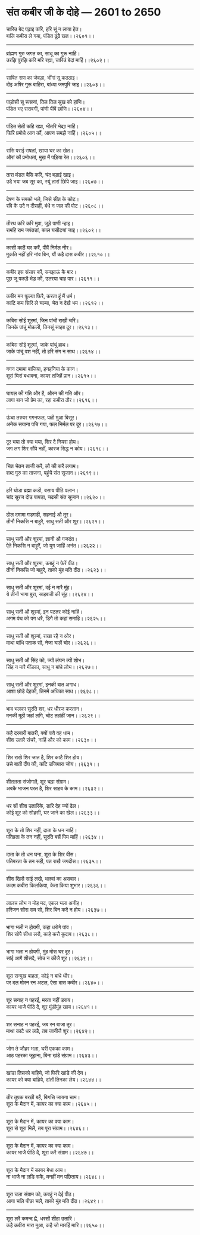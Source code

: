 # संत कबीर जी के दोहे — 2601 to 2650

चारिउ बेद पढ़ाइ करि, हरि सूं न लाया हेत।\
बालि कबीरा ले गया, पंडित ढूंढै खत।।२६०१।।

---

ब्रांह्मण गुरु जगत का, साधू का गुरू नाहिं।\
उरझि पुरझि करि मरि रह्या, चारिउं बेदां माहिं।।२६०२।।

---

साषित सण का जेवड़ा, भींगां सू कठठाइ।\
दोइ अषिर गुरू बाहिरा, बांध्‍या जमपुरि जाइ।।२६०३।।

---

पाड़ोसी सू रूसणां, तिल तिल सुख को हांणि।\
पंडित भए सरावगी, पांणी पीवें छांणि।।२६०४।।

---

पंडित सेती कहि रह्या, भीतरि भेद्या नाहिं।\
फिर‍ि प्रमोधै आन कौं, आपण समझै नाहिं।।२६०५।।

---

रासि पराई राषतां, खाया घर का खेत।\
औरां कौं प्रमोधतां, मुख मैं पड़‍िया रेत।।२६०६।।

---

तारा मंडल बैसि करि, चंद बड़ाई खाइ।\
उदै भया जब सूर का, स्‍यूं तारां छिपि जाइ।।२६०७।।

---

देषण के सबको भले, जिसे सीत के कोट।\
रवि कै उदै न दीसहीं, बंधै न जल की पोट।।२६०८।।

---

तीरथ करि करि मुवा, जुड़े पाणी न्‍हाइ।\
रामहि राम जपंतडां, काल घसीट्यां जाइ।।२६०९।।

---

कासी काठैं घर करैं, पीवैं निर्मल नीर।\
मुकति नहीं हरि नांव बिन, यौं कहै दास कबीर।।२६१०।।

---

कबीर इस संसार कौं, समझाऊं कै बार।\
पूछ जू पकडै़ भेड़ की, उतरया चाह पार।।२६११।।

---

कबीर मन फूल्‍या फिरै, करता हूं मैं धर्म।\
काटि कम सिरि ले चल्‍या, चेत न देखै भम।।२६१२।।

---

कब‍िरा सोई शूरमां, जिन पांचों राखी चरि।\
जिनके पांचूं मोकली, तिनसूं साहब दूर।।२६१३।।

---

कबिरा सोई शूरमां, जाके पांचूं हाथ।\
जाके पांचूं वश नहीं, तो हरि संग न साथ।।२६१४।।

---

गगन दमामा बाजिया, हनहनिया के कान।\
शूरां घिरां बधावना, कायर तजिहैं प्रान।।२६१५।।

---

घायल की गति और है, औरन की गति और।\
लागा बान जो प्रेम का, रहा कबीरा ठौर।।२६१६।।

---

ऊंचा तरुवर गगनफल, पक्षी मुआ बिसूर।\
अनेक सयाना पचि गया, फल निर्मल पर दूर।।२६१७।।

---

दूर भया तो क्‍या भया, शिर दै नियरा होय।\
जग लग शिर सौंपे नहीं, कारज सिद्ध न कोय।।२६१८।।

---

चित चेतन ताजी करै, लौ की करैं लगाम।\
शब्‍द गुरु का ताजना, पहुंचै संत सुजान।।२६१९।।

---

हरि घोडा ब्रह्मा कडी, बसाय पीठि पलान।\
चांद सुरज दोउ पायडा, चढसी संत सूजान।।२६२०।।

---

ढोल दमामा गडगडी, सहनाई औ तूर।\
तीनौ निकसि न बाहुरै, साधु सती और शूर।।२६२१।।

---

साधु सती और शूरमां, ज्ञानी औ गजदंत।\
ऐते निकसि न बाहुरैं, जो युग जाहिं अनंत।।२६२२।।

---

साधु सती और शूरमा, कबहुं न फेरें पीठ।\
तीनों निकसि जो बाहुरै, ताको मुंह मति दीठ।।२६२३।।

---

साधु सती और शूरमां, दई न मारै मूंह।\
ये तीनों भागा बुरा, साहबजी की सूंह।।२६२४।।

---

साधु सती औ शूरमां, इन पटतर कोई नाहिं।\
अगम पंथ को पग धरै, डिगै तो कहां समाहि।।२६२५।।

---

साधु सती औ शूरमां, राखा रहै न ओर।\
माथा बांधि पताक सों, नेजा घालैं चोर।।२६२६।।

---

साधु सती औ सिंह को, ज्‍यों लंघन त्‍यों शोभ।\
सिंह न मारै मींडका, साधु न बांधे लोभ।।२६२७।।

---

साधु सती और शूरमां, इनकी बात अगाध।\
आशा छोडे देहकी, तिनमें अधिका साध।।२६२८।।

---

भाव भलका सुरति शर, धर धीरज करतान।\
मनकी मूठी जहां लगि, चोट तहांहीं जान।।२६२९।।

---

कहै दरबारी बातरी, क्‍यों पावै वह धाम।\
शीश उतारै संचरै, नाहिं और को काम।।२६३०।।

---

शिर राखे शिर जात है, शिर काटै शिर होय।\
उसे बाती दीप की, कटि उजियारा जोय।।२६३१।।

---

शीतलता संजोगलै, शूर चढ़ा संग्राम।\
अबकै भाजन परत है, शिर साहब के काम।।२६३२।।

---

धर सों शीश उतारिके, डारि देह ज्‍यों ढेल।\
कोई शूर को सोहसी, घर जाने का खेल।।२६३३।।

---

शूरा के तो शिर नहीं, दाता के धन नाहिं।\
पतिव्रता के तन नहीं, सुरति बसैं पिय माहिं।।२६३४।।

---

दाता के तो धन घना, शूरा के शिर बीस।\
पतिबरता के तन सही, पत राखै जगदीस।।२६३५।।

---

शीश खिसै सांई लखै, भलवां का असवार।\
कदम कबीरा किलकिया, केता किया शुभार।।२६३६।।

---

लालच लोभ न मोह मद, एकल भला अनीह।\
हरिजन सौरा राम सो, शिर बिन कदै न होय।।२६३७।।

---

भागा भली न होयगी, कहा धरोगे पांव।\
शिर सोपै सीधा लरौ, काहे करौ कुदाव।।२६३८।।

---

भागा भला न होयगी, मुंह मोस घर दूर।\
सांई आगै शीसदै, सोच न कीजै शूर।।२६३९।।

---

शूरा सन्‍मुख बाहता, कोई न बांधे धीर।\
पर दल मोरन रन अटल, ऐसा दास कबीर।।२६४०।।

---

शूर सनाह न पहरई, मरता नहीं डराय।\
कायर भाजै पीठि दै, शूर मुंडीमुंह खाय।।२६४१।।

---

शर सनाह न पहरई, जब रन बाजा तूर।\
माथा काटै धर लडै, तब जानीजै शूर।।२६४२।।

---

जोग ते जौहर भला, घरी एकका काम।\
आठ पहरका जूझना, बिना खंडे संग्राम।।२६४३।।

---

खांडा तिसको बाहिये, जो फिरि खांडे की देय।\
कायर को क्‍या बाहिये, दांतों तिनका लेय।।२६४४।।

---

तीर तुपक बरछी बहैं, बिगसि जायगा चाम।\
शूरा के मैदान में, कायर का क्‍या काम।।२६४५।।

---

शूरा के मैदान में, कायर का क्‍या काम।\
शूरा से शूरा मिलै, तब पूरा संग्राम।।२६४६।।

---

शूरा के मैदान में, कायर का क्‍या काम।\
कायर भाजै पीठि दै, शूरा करै संग्राम।।२६४७।।

---

शूरा के मैदान में कायर बेधा आय।\
ना भाजै ना लडि सकै, मनहीं मन पछिताय।।२६४८।।

---

शूरा चला संग्राम को, कबहुं न देई पीठ।\
आगा चलि पीछा चलै, ताको मुंह मति दीठ।।२६४९।।

---

शूरा लरै कमन्‍द ह्वै, धरसों शीहा उतारि।\
कहै कबीरा मारा मुआ, कहै जो मारहिं मारि।।२६५०।।
